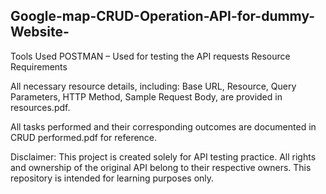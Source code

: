  ## Google-map-CRUD-Operation-API-for-dummy-Website-

Tools Used
POSTMAN – Used for testing the API requests Resource Requirements

All necessary resource details, including:
Base URL, Resource, Query Parameters, HTTP Method, Sample Request Body, are provided in resources.pdf.

All tasks performed and their corresponding outcomes are documented in CRUD performed.pdf for reference.

Disclaimer: This project is created solely for API testing practice. All rights and ownership of the original API belong to their respective owners. This repository is intended for learning purposes only.
